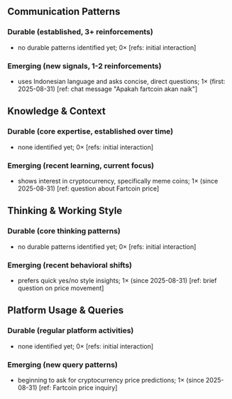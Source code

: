 ## Communication Patterns
### Durable (established, 3+ reinforcements)
- no durable patterns identified yet; 0× [refs: initial interaction]

### Emerging (new signals, 1-2 reinforcements)
- uses Indonesian language and asks concise, direct questions; 1× (first: 2025-08-31) [ref: chat message "Apakah fartcoin akan naik"]

## Knowledge & Context
### Durable (core expertise, established over time)
- none identified yet; 0× [refs: initial interaction]

### Emerging (recent learning, current focus)
- shows interest in cryptocurrency, specifically meme coins; 1× (since 2025-08-31) [ref: question about Fartcoin price]

## Thinking & Working Style
### Durable (core thinking patterns)
- no durable patterns identified yet; 0× [refs: initial interaction]

### Emerging (recent behavioral shifts)
- prefers quick yes/no style insights; 1× (since 2025-08-31) [ref: brief question on price movement]

## Platform Usage & Queries
### Durable (regular platform activities)
- none identified yet; 0× [refs: initial interaction]

### Emerging (new query patterns)
- beginning to ask for cryptocurrency price predictions; 1× (since 2025-08-31) [ref: Fartcoin price inquiry]